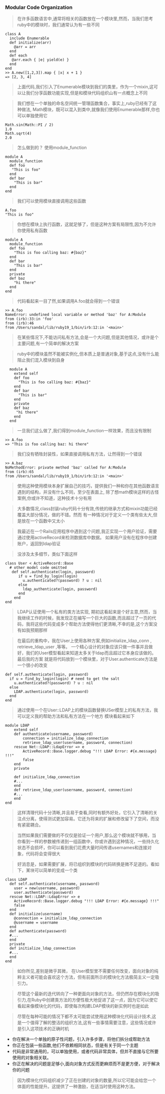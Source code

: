 ### Modular Code Organization

> 在许多函数语言中,通常将相关的函数放在一个模块里,然而，当我们思考ruby中的模块时，我们通常认为有一些不同

    class A
      include Enumerable
      def initialize(arr)
        @arr = arr
      end
      def each
       @arr.each { |e| yield(e) }
      end
    end
    >> A.new([1,2,3]).map { |x| x + 1 }
    => [2, 3, 4]


> 上面代码,我们引入了Enumerable模块到我们的类里，作为一个mixin,这可以让我们分享函数功能实现,但是和模块代码组织山有一点概念上不同

> 我们想在一个单独的命名空间统一管理函数集合，事实上,ruby已经有了这种做法, Math模块，既可以混入到类中,就像我们使用Enumerable那样,你也可以单独使用它

    Math.sin(Math::PI / 2)
    1.0
    Math.sqrt(4)
    2.0

> 怎么做到的？ 使用module_function

    module A
      module_function
      def foo
       "This is foo"
      end
      def bar
        "This is bar"
      end
    end

> 我们可以使用模块直接调用这些函数

    A.foo
    "This is foo"

> 你想在模块上执行函数，这就足够了，但是这种方案有局限性,因为不允许你使用私有函数

    module A
      module_function
      def foo
        "This is foo calling baz: #{baz}"
      end
      def bar
        "This is bar"
      end
      private
      def baz
        "hi there"
      end
    end
  

>代码看起来一目了然,如果调用A.foo就会得到一个错误

    >> A.foo
    NameError: undefined local variable or method 'baz' for A:Module
    from (irb):33:in 'foo'
    from (irb):46
    from /Users/sandal/lib/ruby19_1/bin/irb:12:in '<main>'

> 在某些情况下,不能访问私有方法,会是一个大问题,但是其他情况，或许是个主要问题,有一个简单的解决方案

> ruby中的模块虽然不能被实例化,但本质上是普通对象,基于这点,没有什么能阻止我们混入模块到自身


      module A
        extend self
        def foo
          "This is foo calling baz: #{baz}"
        end
        def bar
          "This is bar"
        end
        private
        def baz
         "hi there"
        end
      end

> 一旦我们这么做了,我们得到module_function一样效果，而且没有限制

    >> A.foo
    => "This is foo calling baz: hi there"

> 我们没有牺牲封装性，如果直接调用私有方法，让然得到一个错误

    >> A.baz
    NoMethodError: private method 'baz' called for A:Module
    from (irb):65
    from /Users/sandal/lib/ruby19_1/bin/irb:12:in '<main>'

> 使用这种使用模块本身扩展自己的技巧，提供我们一种和你在其他函数语言遇到的结构，并没有什么不同，至少在表面上,
> 除了想math模块这样的古怪案例,你或许不知道，这种技术十分有用

> 大多数情况,class封装ruby代码十分有效,传统的继承方式和mixin功能已经覆盖大部分情况，做的不错。然而
> 有一种情况对于定义一个类有些太大,但是放在一个函数中又太小

> 我最近在一个Rails应用程序中遇到这个问题,我正实现一个用户验证，需要通过使用activeRecord来检测数据库中数据。
> 如果用户没有在程序中创建账户，返回到ldap验证

> 没涉及太多细节，类似下面这样

    class User < ActiveRecord::Base
      # other model code omitted
       def self.authenticate(login, password)
          if u = find_by_login(login)
            u.authenticated?(password) ? u : nil
          else
            ldap_authenticate(login, password)
          end
        end
    end

> LDAP认证使用一个私有的类方法实现, 期初这看起来是个好主意,然而，当我继续工作的时候，我发现正在编写一个巨大的函数,而且超过了一页的代码，我将这些代码变成多个帮助方法使得他们更清晰,不幸的是,这个方案没有如我预期那样

> 在最后的重构中，我在User上使用各种方案,例如initialize_ldap_conn , retrieve_ldap_user ,等等。
> 一个精心设计的对象应该只做一件事并且做好，我们的User模型看起来知道太多关于ldap而且超过它本身应该做的。最后我的方案
> 就是将代码放到一个模块里，对于User.authenticate方法是一个很小的改变

    def self.authenticate(login, password)
      if u = find_by_login(login) # need to get the salt
        u.authenticated?(password) ? u : nil
      else
        LDAP.authenticate(login, password)
      end
    end

> 通过使用一个在User::LDAP上的模块函数替换USer模型上的私有方法，我可以定义我的帮助方法和私有方法在一个地方
> 模块看起来如下

    module LDAP
        extend self
        def authenticate(username, password)
            connection = initialize_ldap_connection
            retrieve_ldap_user(username, password, connection)
        rescue Net::LDAP::LdapError => e
            ActiveRecord::Base.logger.debug "!!! LDAP Error: #{e.message} !!!"
            false
        end
        private

        def initialize_ldap_connection
        #...
        end
        def retrieve_ldap_user(username, password, connection)
        #...
        end
    end

> 这样清理代码十分清晰,并且易于查看,同时有额外好处，它引入了清晰的关注点分离，使得测试更加容易。它还为将来的扩展和修改留下了空间，而没有紧密耦合。

> 当然如果我们需要做的不仅仅是验证一个用户,那么这个模块就不够用，当你看到一样的参数被传递到一组函数中，你或许遇到这种情况，一些持久化状态不会损坏，你可以看到我们花费大量时间传递usernames和连接对象，代码将会变得很大

> 好消息是，如果需要扩展，将已组织到模块的代码转换是微不足道的。看如下，某块可以简单的变成一个类

    class LDAP
      def self.authenticate(username, password)
        user = new(username, password)
        user.authenticate(password)
      rescue Net::LDAP::LdapError => e
        ActiveRecord::Base.logger.debug "!!! LDAP Error: #{e.message} !!!"
        false
      end
      def initialize(username)
        @connection = initialize_ldap_connection
        @username = username
      end
      def authenticate(password)
      #...
      end
      private
      def initialize_ldap_connection
      #...
      end
    end

> 如你所见,差别是微乎其微， 在User模型里不需要任何改变，面向对象的纯粹主义者可能会喜欢这个方法，但有前面所示的模块化方法极简主义一定吸引力。

> 尽管这个最新的迭代转向了一种更面向对象的方法，但仍然存在模块化的吸引力,在Ruby中创建类方法的方便性极大地促进了这一点，因为它可以使它看起来像模块化的代码，即使每次构建LDAP模块的新实例时也是如此

> 尽管在每种可能的情况下都不太可能尝试使用这种模块化代码设计技术,这是一个值得了解的整洁的组织方法,这有一些事情需要注意，这些情况或许是引入这项技术的正确时机

* 你在解决一个单独的原子性问题，引入许多步骤，将他们拆分成帮助方法
* 你正在包装一些函数,他们不依赖相同状态，但是有关于同一个主题
* 代码是非常通用的，可以单独使用，或者代码非常具体，但并不直接与它所要使用的对象相关联。
* 你正在解决的问题是足够小,面向对象方式反而更麻烦而不是更方便，对于解决你的问题

> 因为模块化代码组织减少了正在创建的对象的数量,所以它可能会给您一个体面的性能提升。这提供了一种激励，在适当时使用这种方法。